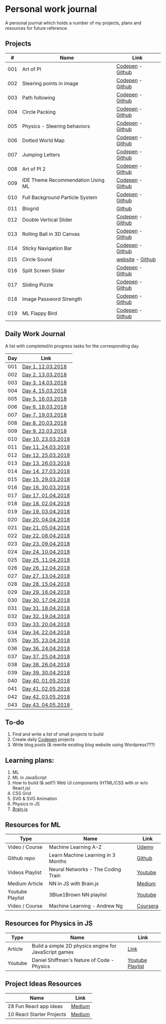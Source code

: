 # Personal work journal
A personal journal which holds a number of my projects, plans and resources for future reference.

## Projects
| #   | Name | Link |
| --- | ---- | ---- |
| 001 | Art of PI | [Codepen](https://codepen.io/FlorinPop17/full/xWZRxa) - [Github](./Projects/001%20-%20Art%20of%20PI) |
| 002 | Steering points in image | [Codepen](https://codepen.io/FlorinPop17/full/VXayby) - [Github](./Projects/002%20-%20Steering%20points%20in%20image) |
| 003 | Path following | [Codepen](https://codepen.io/FlorinPop17/full/LdZjRb) - [Github](./Projects/003%20-%20Path%20following) |
| 004 | Circle Packing | [Codepen](https://codepen.io/FlorinPop17/full/WzGQxp) - [Github](./Projects/004%20-%20Circle%20Packing) |
| 005 | Physics - Steering behaviors | [Codepen](https://codepen.io/FlorinPop17/full/rdyyjK) - [Github](./Projects/005%20-%20Physics%20-%20Steering%20behaviors)|
| 006 | Dotted World Map | [Codepen](https://codepen.io/FlorinPop17/full/QmgEBe) - [Github](./Projects/006%20-%20Dotted%20World%20Map) |
| 007 | Jumping Letters | [Codepen](https://codepen.io/FlorinPop17/full/XEgpvM/) - [Github](./Projects/007%20-%20Jumping%20Letters) |
| 008 | Art of PI 2 | [Codepen](https://codepen.io/FlorinPop17/full/Ldjqgw) - [Github](./Projects/008%20-%20Art%20of%20PI%202) |
| 009 | IDE Theme Recommendation Using ML | [Codepen](https://codepen.io/FlorinPop17/full/MVPGGy) - [Github](./Projects/009%20-%20IDE%20Theme%20Recommendation%20Using%20ML) |
| 010 | Full Background Particle System | [Codepen](https://codepen.io/FlorinPop17/full/geBzZE) - [Github](./Projects/010%20-%20Full%20Background%20Particle%20System) |
| 011 | Blogrid | [Github](./Projects/011%20-%20Blogrid) |
| 012 | Double Vertical Slider | [Codepen](https://codepen.io/FlorinPop17/full/mxgJxX) - [Github](./Projects/012%20-%20Double%20Vertical%20Slider) |
| 013 | Rolling Ball in 3D Canvas | [Codepen](https://codepen.io/FlorinPop17/full/mxYbbO) - [Github](./Projects/013%20-%20Rolling%20Ball%20in%203D%20Canvas) |
| 014 | Sticky Navigation Bar | [Codepen](https://codepen.io/FlorinPop17/full/xWvyaN) - [Github](./Projects/014%20-%20Sticky%20Navigation%20Bar) |
| 015 | Circle Sound | [website](http://florin-pop.com/work/Circle%20Sound/) - [Github](./Projects/015%20-%20Circle%20Sound) |
| 016 | Split Screen Slider | [Codepen](https://codepen.io/FlorinPop17/full/KRPBmB) - [Github](./Projects/016%20-%20Split%20Screen%20Slider) |
| 017 | Sliding Pizzle | [Codepen](https://codepen.io/FlorinPop17/full/yjLZga) - [Github](./Projects/017%20-%20Sliding%20Puzzle) |
| 018 | Image Password Strength | [Codepen](https://codepen.io/FlorinPop17/full/odbydZ) - [Github](./Projects/018%20-%20Image%20Password%20Strength) |
| 019 |  ML Flappy Bird | [Codepen](https://codepen.io/FlorinPop17/full/OZXrJG) - [Github](./Projects/019%20-%20ML%20Flappy%20Bird) |

## Daily Work Journal
A list with completed/in progress tasks for the corresponding day.

| Day | Link                                                                   |
| --- | ---------------------------------------------------------------------- |
| 001 | [Day 1. 12.03.2018](./Daily%20Work%20Journal/Day%20001.%2012.03.2018.md) |
| 002 | [Day 2. 13.03.2018](./Daily%20Work%20Journal/Day%20002.%2013.03.2018.md) |
| 003 | [Day 3. 14.03.2018](./Daily%20Work%20Journal/Day%20003.%2014.03.2018.md) |
| 004 | [Day 4. 15.03.2018](./Daily%20Work%20Journal/Day%20004.%2015.03.2018.md) |
| 005 | [Day 5. 16.03.2018](./Daily%20Work%20Journal/Day%20005.%2016.03.2018.md) |
| 006 | [Day 6. 18.03.2018](./Daily%20Work%20Journal/Day%20006.%2018.03.2018.md) |
| 007 | [Day 7. 19.03.2018](./Daily%20Work%20Journal/Day%20007.%2019.03.2018.md) |
| 008 | [Day 8. 20.03.2018](./Daily%20Work%20Journal/Day%20008.%2020.03.2018.md) |
| 009 | [Day 9. 22.03.2018](./Daily%20Work%20Journal/Day%20009.%2022.03.2018.md) |
| 010 | [Day 10. 23.03.2018](./Daily%20Work%20Journal/Day%20010.%2023.03.2018.md) |
| 011 | [Day 11. 24.03.2018](./Daily%20Work%20Journal/Day%20011.%2024.03.2018.md) |
| 012 | [Day 12. 25.03.2018](./Daily%20Work%20Journal/Day%20012.%2025.03.2018.md) |
| 013 | [Day 13. 26.03.2018](./Daily%20Work%20Journal/Day%20013.%2026.03.2018.md) |
| 014 | [Day 14. 27.03.2018](./Daily%20Work%20Journal/Day%20014.%2027.03.2018.md) |
| 015 | [Day 15. 29.03.2018](./Daily%20Work%20Journal/Day%20015.%2029.03.2018.md) |
| 016 | [Day 16. 30.03.2018](./Daily%20Work%20Journal/Day%20016.%2030.03.2018.md) |
| 017 | [Day 17. 01.04.2018](./Daily%20Work%20Journal/Day%20017.%2001.04.2018.md) |
| 018 | [Day 18. 02.04.2018](./Daily%20Work%20Journal/Day%20018.%2002.04.2018.md) |
| 019 | [Day 19. 03.04.2018](./Daily%20Work%20Journal/Day%20019.%2003.04.2018.md) |
| 020 | [Day 20. 04.04.2018](./Daily%20Work%20Journal/Day%20020.%2004.04.2018.md) |
| 021 | [Day 21. 05.04.2018](./Daily%20Work%20Journal/Day%20021.%2005.04.2018.md) |
| 022 | [Day 22. 08.04.2018](./Daily%20Work%20Journal/Day%20022.%2008.04.2018.md) |
| 023 | [Day 23. 09.04.2018](./Daily%20Work%20Journal/Day%20023.%2009.04.2018.md) |
| 024 | [Day 24. 10.04.2018](./Daily%20Work%20Journal/Day%20024.%2010.04.2018.md) |
| 025 | [Day 25. 11.04.2018](./Daily%20Work%20Journal/Day%20025.%2011.04.2018.md) |
| 026 | [Day 26. 12.04.2018](./Daily%20Work%20Journal/Day%20026.%2012.04.2018.md) |
| 027 | [Day 27. 13.04.2018](./Daily%20Work%20Journal/Day%20027.%2013.04.2018.md) |
| 028 | [Day 28. 15.04.2018](./Daily%20Work%20Journal/Day%20028.%2015.04.2018.md) |
| 029 | [Day 29. 16.04.2018](./Daily%20Work%20Journal/Day%20029.%2016.04.2018.md) |
| 030 | [Day 30. 17.04.2018](./Daily%20Work%20Journal/Day%20030.%2017.04.2018.md) |
| 031 | [Day 31. 18.04.2018](./Daily%20Work%20Journal/Day%20031.%2018.04.2018.md) |
| 032 | [Day 32. 19.04.2018](./Daily%20Work%20Journal/Day%20032.%2019.04.2018.md) |
| 033 | [Day 33. 20.04.2018](./Daily%20Work%20Journal/Day%20033.%2020.04.2018.md) |
| 034 | [Day 34. 22.04.2018](./Daily%20Work%20Journal/Day%20034.%2022.04.2018.md) |
| 035 | [Day 35. 23.04.2018](./Daily%20Work%20Journal/Day%20035.%2023.04.2018.md) |
| 036 | [Day 36. 24.04.2018](./Daily%20Work%20Journal/Day%20036.%2024.04.2018.md) |
| 037 | [Day 37. 25.04.2018](./Daily%20Work%20Journal/Day%20037.%2025.04.2018.md) |
| 038 | [Day 38. 26.04.2018](./Daily%20Work%20Journal/Day%20038.%2026.04.2018.md) |
| 039 | [Day 39. 30.04.2018](./Daily%20Work%20Journal/Day%20039.%2030.04.2018.md) |
| 040 | [Day 40. 01.05.2018](./Daily%20Work%20Journal/Day%20040.%2001.05.2018.md) |
| 041 | [Day 41. 02.05.2018](./Daily%20Work%20Journal/Day%20041.%2002.05.2018.md) |
| 042 | [Day 42. 03.05.2018](./Daily%20Work%20Journal/Day%20042.%2003.05.2018.md) |
| 043 | [Day 43. 04.05.2018](./Daily%20Work%20Journal/Day%20043.%2004.05.2018.md) |

## To-do
1. Find and write a list of small projects to build
2. Create daily [Codepen](https://codepen.io/florinpop17) projects
3. Write blog posts (& rewrite existing blog website using Wordpress???)

## Learning plans:
1. ML
2. ML in JavaScript
3. How to build (& sell?) Web UI components (HTML/CSS with or w/o React.js)
4. CSS Grid
5. SVG & SVG Animation
6. Physics in JS
7. [Brain.js](https://github.com/BrainJS/brain.js)

## Resources for ML
| Type | Name | Link |
| ---- | ---- | ---- |
| Video / Course | Machine Learning A-Z | [Udemy](https://www.udemy.com/machinelearning/learn/v4/t/lecture/5772258)|
| Github repo    | Learn Machine Learning in 3 Months | [Github](https://github.com/llSourcell/Learn_Machine_Learning_in_3_Months) |
| Videos Playlist| Neural Networks - The Coding Train | [Youtube](https://www.youtube.com/watch?v=XJ7HLz9VYz0&list=PLRqwX-V7Uu6aCibgK1PTWWu9by6XFdCfh)                               |
| Medium Article | NN in JS with Brain.js | [Medium](https://itnext.io/you-can-build-a-neural-network-in-javascript-even-if-you-dont-really-understand-neural-networks-e63e12713a3) |
| Youtube Playlist | 3Blue1Brown NN playlist | [Youtube](https://www.youtube.com/watch?v=aircAruvnKk&list=PLZHQObOWTQDNU6R1_67000Dx_ZCJB-3pi)|
| Video / Course | Machine Learning - Andrew Ng | [Coursera](https://www.coursera.org/learn/machine-learning) |

## Resources for Physics in JS
| Type | Name | Link |
| ---- | ---- | ---- |
| Article | Build a simple 2D physics engine for JavaScript games | [Link](https://www.ibm.com/developerworks/library/wa-build2dphysicsengine/) |
| Youtube | Daniel Shiffman's Nature of Code - Physics | [Youtube Playlist](https://www.youtube.com/user/shiffman/playlists) |

## Project Ideas Resources
| Name | Link |
| ---- | ---- |
| 28 Fun React app ideas | [Medium](https://medium.freecodecamp.org/every-time-you-build-a-to-do-list-app-a-puppy-dies-505b54637a5d) |
| 10 React Starter Projects | [Medium](https://medium.com/@dtkatz/10-react-starter-project-ideas-to-get-you-coding-5b35782e1831) |